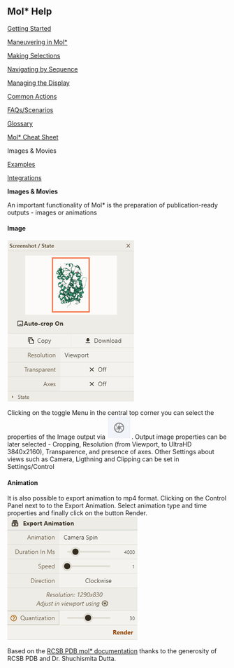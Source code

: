﻿## **Mol\* Help**
[Getting Started](index.md)

[Maneuvering in Mol*](maneuvering-in-mol_.md)

[Making Selections](making-selections.md)

[Navigating by Sequence](navigating-by-sequence.md)

[Managing the Display](managing-the-display.md)

[Common Actions](common-actions.md)

[FAQs/Scenarios](faqs-scenarios.md)

[Glossary](glossary.md)

[Mol* Cheat Sheet](mol_-cheat-sheet.md)

Images & Movies

[Examples](examples.md)

[Integrations](integrations.md)

**Images & Movies**

An important functionality of Mol\* is the preparation of publication-ready outputs - images or animations 
#### **Image**

<img src="./img/detail-screenshot.png">

Clicking on the toggle Menu in the central top corner you can select the properties of the Image output via <img src="img/screenshoticon.png">. Output image properties can be later selected - Cropping, Resolution (from Viewport, to UltraHD 3840x2160), Transparence, and presence of axes. Other Settings about views such as Camera, Ligthning and Clipping can be set in Settings/Control 
#### **Animation**
It is also possible to export animation to mp4 format. Clicking on the Control Panel next to to the Export Animation. Select animation type and time properties and finally click on the button Render.
<img src="img/animation.png">

Based on the [RCSB PDB mol* documentation](https://www.rcsb.org/3d-view/molstar/help/getting-started) thanks to the generosity of RCSB PDB and Dr. Shuchismita Dutta.
